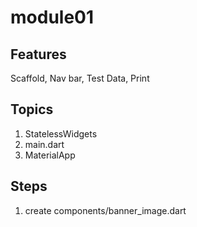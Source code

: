 # module01

## Features

Scaffold, Nav bar, Test Data, Print

## Topics

1. StatelessWidgets
2. main.dart
3. MaterialApp

## Steps

1. create components/banner_image.dart
